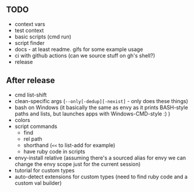 ## TODO

* context vars
* test context
* basic scripts (cmd run)
* script finder
* docs - at least readme. gifs for some example usage
* ci with github actions (can we source stuff on gh's shell?)
* release

## After release

* cmd list-shift
* clean-specific args (`--only[-dedup][-nexist]` - only does these things)
* bash on Windows (it basically the same as envy as it prints BASH-style paths and lists, but launches apps with Windows-CMD-style :) )
* colors
* script commands
    * find
    * rel path
    * shorthand (`<<` to list-add for example)
    * have ruby code in scripts
* envy-install relative (assuming there's a sourced alias for envy we can change the envy scope just for the current session)
* tutorial for custom types
* auto-detect extensions for custom types (need to find ruby code and a custom val builder)
